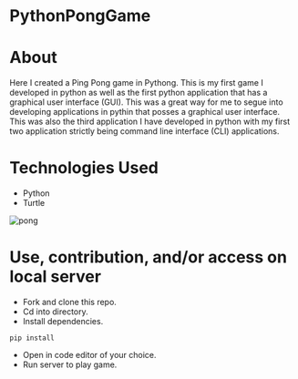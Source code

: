 # PythonPongGame


# About
Here I created a Ping Pong game in Pythong. This is my first game I developed in python as well as the first python application that has a graphical user interface (GUI). This was a great way for me to segue into developing applications in pythin that posses a graphical user interface. This was also the third application I have developed in python with my first two application strictly being command line interface (CLI) applications. 

# Technologies Used
* Python
* Turtle

![pong](https://user-images.githubusercontent.com/54545904/81460177-a98acf80-9171-11ea-8d17-b3ced992af1b.gif)

# Use, contribution, and/or access on local server
* Fork and clone this repo. 
* Cd into directory.
* Install dependencies.
```
pip install 
```
* Open in code editor of your choice. 
* Run server to play game.
